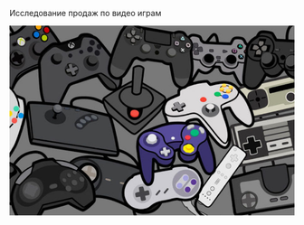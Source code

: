 Исследование продаж по видео играм

<p align="center"><img src="https://github.com/ArtemPlgn/Data_analyst_project/blob/main/games.jpg" alt="Data_analyst_project/blob/main/games" border="0">
